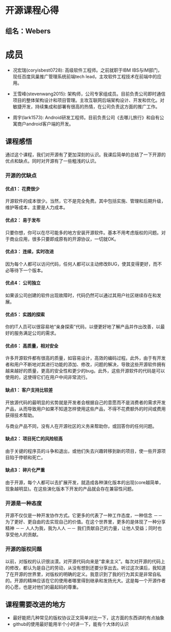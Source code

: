 开源课程心得
=========

组名：Webers
------------

# 成员

* 况宏瑞(coryisbest0728): 高级软件工程师。之前就职于IBM IBS与IM部门，现任百度凤巢推广管理系统前端tech lead，主攻软件工程技术在前端中的应用。

* 王雪峰(stevenwang2015): 架构师，公司专家组成员。目前负责公司即时通信项目的整体架构设计和项目管理。主攻互联网后端架构设计、开发和优化。对敏捷开发，持续集成和部署有很高的热情，在公司负责这方面的推广工作。

* 周宇(lark1573):  Android研发工程师。目前负责公司《去哪儿旅行》和自有公寓商户android客户端的开发。

## 课程感悟

通过这个课程，我们对开源有了更加深刻的认识。我课后简单的总结了一下开源的优点和缺点。同时对开源有了一些粗浅的认识。

### 开源的优缺点

#### 优点1： 花费很少

开源软件的成本很少。当然，它不是完全免费。其中包括实施、管理和后期升级，维护等成本，主要是人力成本。

#### 优点2： 易于发布

只要你想，你可以在尽可能多的地方安装开源软件。基本不用考虑版权的问题。对于商业应用，很多只要即成原有的开源协议，一切就OK。

#### 优点3： 连续，实时改进

因为每个人都可以访问代码，任何人都可以主动修改BUG，使其变得更好，而不必等待下一个版本。
　　
#### 优点4： 公司独立

如果该公司创建的软件出现故障时，代码仍然可以通过其用户社区继续存在和发展。
　　
#### 优点5： 实践的探索

你的IT人员可以很容易地“亲身探索”代码，以便更好地了解产品并作出改善，以最好的服务满足公司的需求。
　　
#### 优点6： 高质量，相对安全

许多开源软件都有很高的质量，如容易设计，高效的编码过程。此外，由于有开发者和用户不断地对其进行功能的添加、修改，问题的解决，导致这些开源软件拥有越来越好的质量，更高的安全性和更少的bug。此外，这些开源软件的代码是可以使用的，这使得它们在用户中间非常流行。

#### 缺点1： 客户支持比较差

开放源代码的最明显的劣势就是开发者会根据自己的意愿而不是消费者的需求开发产品，从而导致用户如果不知道怎样使用这些产品，不得不花费额外的时间或费用获得技术帮助。

与商业产品不同，没有人在开源社区的义务来帮助你，或回答你的任何问题。


#### 缺点2： 项目死亡的风险较高

由于关键的程序员的斗争和退出，或他们失去兴趣转移到新的项目，使一些开源项目陷于停顿和死亡。

#### 缺点3： 碎片化严重

由于开源，每个人都可以去扩展开发，就造成各种演化版本的出现(core越简单，现象越明显)。在这些演化版本下开发的产品就会存在兼容性问题。

### 开源是一种态度

开源不仅仅是一种开发协作方式。它更多的代表了一种工作态度，一种信念 －－ 为了更好、更自由的去实现自己的价值。在这个世界里，更多的是体现了一种分享精神 －－ 人人为我，我为人人 －－ 我们贡献自己的力量，让他人受益；同时也享受他人的贡献。

### 开源的版权问题

以前，对版权的认识很淡漠。对开源代码向来是“拿来主义”。每次对开源的代码上的修改，都认为是自己的劳动，从没有想到还要分享出去。听过这次课后，我知道了在开源的世界里，对版权的明确的定义。我意识到了我的行为其实是非常自私的。开源的精神应该在它的使用者哪里得到继承和发扬光大。这是每一个开源作者的心愿，也是对他们的最起码的尊重。


## 课程需要改进的地方

* 最好能把几种常见的版权协议正文简单对比一下，这方面的东西讲的有点抽象
* github的使用最好能用半个小时讲一下，能有个大体的认识
　　






